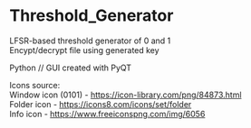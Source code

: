 # Threshold_Generator
LFSR-based threshold generator of 0 and 1  
Encypt/decrypt file using generated key  

Python // GUI created with PyQT  

Icons source:  
Window icon (0101) - https://icon-library.com/png/84873.html  
Folder icon - https://icons8.com/icons/set/folder  
Info icon - https://www.freeiconspng.com/img/6056  
